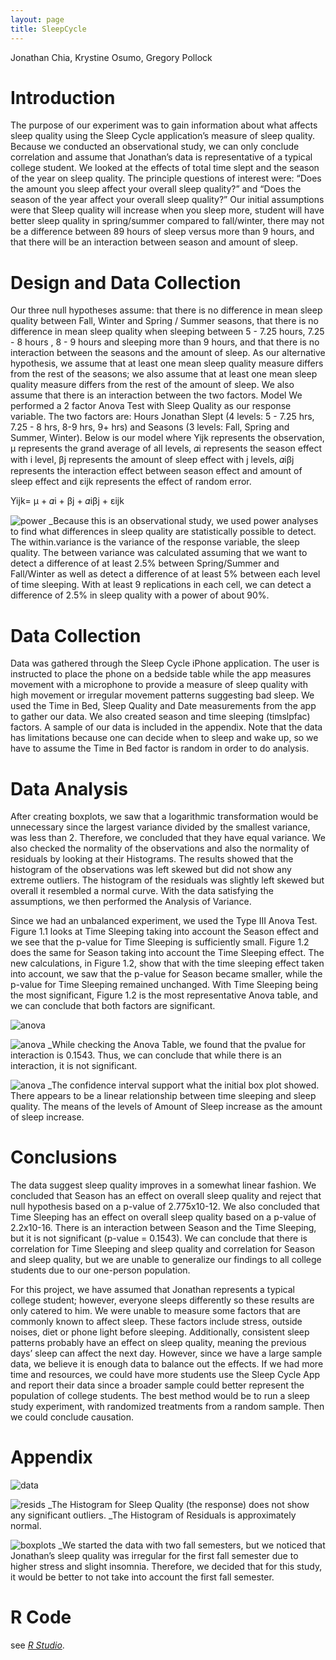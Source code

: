```yaml
---
layout: page
title: SleepCycle
---
```

Jonathan Chia, Krystine Osumo, Gregory Pollock 

# Introduction 
The purpose of our experiment was to gain information about what affects sleep quality using the Sleep Cycle application’s measure of sleep quality. Because we conducted an observational study, we can only conclude correlation and assume that Jonathan’s data is representative of a typical college student. We looked at the effects of total time slept and the season of the year on sleep quality. The principle questions of interest were: “Does the amount you sleep affect your overall sleep quality?” and “Does the season of the year affect your overall sleep quality?” Our initial assumptions were that Sleep quality will increase when you sleep more, student will have better sleep quality in spring/summer compared to fall/winter, there may not be a difference between 89 hours of sleep versus more than 9 hours, and that there will be an interaction between season and amount of sleep. 
 
# Design and Data Collection 
Our three null hypotheses assume: that there is no difference in mean sleep quality between Fall, Winter and Spring / Summer seasons, that there is no difference in mean sleep quality when sleeping between 5 - 7.25 hours, 7.25 - 8 hours , 8 - 9 hours  and sleeping more than 9 hours, and that there is no interaction between the seasons and the amount of sleep.  As our alternative hypothesis, we assume that at least one mean sleep quality measure differs from the rest of the seasons; we also assume that at least one mean sleep quality measure differs from the rest of the amount of sleep. We also assume that there is an interaction between the two factors.    Model We performed a 2 factor Anova Test with Sleep Quality as our response variable. The two factors are: Hours Jonathan Slept (4 levels: 5 - 7.25 hrs, 7.25 - 8 hrs, 8-9 hrs, 9+ hrs) and Seasons (3 levels: Fall, Spring and Summer, Winter). Below is our model where Yijk represents the observation, μ represents the grand average of all levels, 𝛼i  represents the season effect with i level, βj represents the amount of sleep effect with j levels, 𝛼iβj  represents the interaction effect between season effect and amount of sleep effect and εijk  represents the effect of random error. 

Yijk= μ + 𝛼i + βj + 𝛼iβj + εijk 

![power](https://github.com/Jonathan-Chia/Jonathan-Chia.github.io/blob/master/Sleep_Powercurve.jpg)
_Because this is an observational study, we used power analyses to find what differences in sleep quality are statistically possible to detect. The within.variance is the variance of the response variable, the sleep quality. The between variance was calculated assuming that we want to detect a difference of at least 2.5% between Spring/Summer and Fall/Winter as well as detect a difference of at least 5% between each level of time sleeping.  With at least 9 replications in each cell, we can detect a difference of 2.5% in sleep quality with a power of about 90%. 

# Data Collection               
Data was gathered through the Sleep Cycle iPhone application. The user is instructed to place the phone on a bedside table while the app measures movement with a microphone to provide a measure of sleep quality with high movement or irregular movement patterns suggesting bad sleep. We used the Time in Bed, Sleep Quality and Date measurements from the app to gather our data. We also created season and time sleeping (timslpfac) factors. A sample of our data is included in the appendix. Note that the data has limitations because one can decide when to sleep and wake up, so we have to assume the Time in Bed factor is random in order to do analysis. 

# Data Analysis                
After creating boxplots, we saw that a logarithmic transformation would be unnecessary since the largest variance divided by the smallest variance, was less than 2. Therefore, we concluded that they have equal variance. We also checked the normality of the observations and also the normality of residuals by looking at their Histograms. The results showed that the histogram of the observations was left skewed but did not show any extreme outliers. The histogram of the residuals was slightly left skewed but overall it resembled a normal curve. With the data satisfying the assumptions, we then performed the Analysis of Variance. 

Since we had an unbalanced experiment, we used the Type III Anova Test. Figure 1.1 looks at Time Sleeping taking into account the Season effect and we see that the p-value for Time Sleeping is sufficiently small. Figure 1.2 does the same for Season taking into account the Time Sleeping effect. The new calculations, in Figure 1.2, show that with the time sleeping effect taken into account, we saw that the p-value for Season became smaller, while the p-value for Time Sleeping remained unchanged. With Time Sleeping being the most significant, Figure 1.2 is the most representative Anova table, and we can conclude that both factors are significant. 

![anova](https://github.com/Jonathan-Chia/Jonathan-Chia.github.io/blob/master/Sleep_Anovatable.jpg)


![anova](https://github.com/Jonathan-Chia/Jonathan-Chia.github.io/blob/master/Sleep_interact.jpg)
_While checking the Anova Table, we found that the pvalue for interaction is 0.1543. Thus, we can conclude that while there is an interaction, it is not significant. 


![anova](https://github.com/Jonathan-Chia/Jonathan-Chia.github.io/blob/master/Sleep_confintervals.jpg)
_The confidence interval support what the initial box plot showed. There appears to be a linear relationship between time sleeping and sleep quality. The means of the levels of Amount of Sleep increase as the amount of sleep increase.  

# Conclusions                  
The data suggest sleep quality improves in a somewhat linear fashion. We concluded that Season has an effect on overall sleep quality and reject that null hypothesis based on a p-value of  2.775x10-12. We also concluded that Time Sleeping has an effect on overall sleep quality based on a p-value of 2.2x10-16. There is an interaction between Season and the Time Sleeping, but it is not significant (p-value = 0.1543). We can conclude that there is correlation for Time Sleeping and sleep quality and correlation for Season and sleep quality, but we are unable to generalize our findings to all college students due to our one-person population.  
 
For this project, we have assumed that Jonathan represents a typical college student; however, everyone sleeps differently so these results are only catered to him. We were unable to measure some factors that are commonly known to affect sleep. These factors include stress, outside noises, diet or phone light before sleeping. Additionally, consistent sleep patterns probably have an effect on sleep quality, meaning the previous days’ sleep can affect the next day. However, since we have a large sample data, we believe it is enough data to balance out the effects. If we had more time and resources, we could have more students use the Sleep Cycle App and report their data since a broader sample could better represent the population of college students. The best method would be to run a sleep study experiment, with randomized treatments from a random sample. Then we could conclude causation. 
 
# Appendix

![data](https://github.com/Jonathan-Chia/Jonathan-Chia.github.io/blob/master/Sleep_datasample.jpg)

![resids](https://github.com/Jonathan-Chia/Jonathan-Chia.github.io/blob/master/Sleep_resids.jpg)
_The Histogram for Sleep Quality (the response) does not show any significant outliers. 
_The Histogram of Residuals is approximately normal. 

![boxplots](https://github.com/Jonathan-Chia/Jonathan-Chia.github.io/blob/master/Sleep_boxplots.jpg)
_We started the data with two fall semesters, but we noticed that Jonathan’s sleep quality was irregular for the first fall semester due to higher stress and slight insomnia. Therefore, we decided that for this study, it would be better to not take into account the first fall semester. 

# R Code
see *[R Studio](https://rstudio.cloud/project/252662)*.
